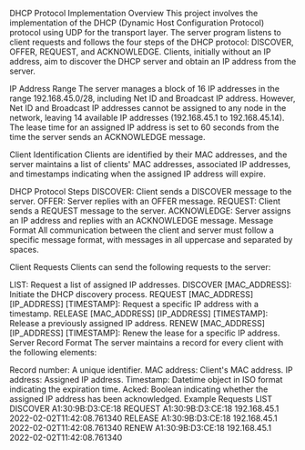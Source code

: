 DHCP Protocol Implementation
Overview
This project involves the implementation of the DHCP (Dynamic Host Configuration Protocol) protocol using UDP for the transport layer. The server program listens to client requests and follows the four steps of the DHCP protocol: DISCOVER, OFFER, REQUEST, and ACKNOWLEDGE. Clients, initially without an IP address, aim to discover the DHCP server and obtain an IP address from the server.

IP Address Range
The server manages a block of 16 IP addresses in the range 192.168.45.0/28, including Net ID and Broadcast IP address. However, Net ID and Broadcast IP addresses cannot be assigned to any node in the network, leaving 14 available IP addresses (192.168.45.1 to 192.168.45.14). The lease time for an assigned IP address is set to 60 seconds from the time the server sends an ACKNOWLEDGE message.

Client Identification
Clients are identified by their MAC addresses, and the server maintains a list of clients' MAC addresses, associated IP addresses, and timestamps indicating when the assigned IP address will expire.

DHCP Protocol Steps
DISCOVER: Client sends a DISCOVER message to the server.
OFFER: Server replies with an OFFER message.
REQUEST: Client sends a REQUEST message to the server.
ACKNOWLEDGE: Server assigns an IP address and replies with an ACKNOWLEDGE message.
Message Format
All communication between the client and server must follow a specific message format, with messages in all uppercase and separated by spaces.

Client Requests
Clients can send the following requests to the server:

LIST: Request a list of assigned IP addresses.
DISCOVER [MAC_ADDRESS]: Initiate the DHCP discovery process.
REQUEST [MAC_ADDRESS] [IP_ADDRESS] [TIMESTAMP]: Request a specific IP address with a timestamp.
RELEASE [MAC_ADDRESS] [IP_ADDRESS] [TIMESTAMP]: Release a previously assigned IP address.
RENEW [MAC_ADDRESS] [IP_ADDRESS] [TIMESTAMP]: Renew the lease for a specific IP address.
Server Record Format
The server maintains a record for every client with the following elements:

Record number: A unique identifier.
MAC address: Client's MAC address.
IP address: Assigned IP address.
Timestamp: Datetime object in ISO format indicating the expiration time.
Acked: Boolean indicating whether the assigned IP address has been acknowledged.
Example Requests
LIST
DISCOVER A1:30:9B:D3:CE:18
REQUEST A1:30:9B:D3:CE:18 192.168.45.1 2022-02-02T11:42:08.761340
RELEASE A1:30:9B:D3:CE:18 192.168.45.1 2022-02-02T11:42:08.761340
RENEW A1:30:9B:D3:CE:18 192.168.45.1 2022-02-02T11:42:08.761340
